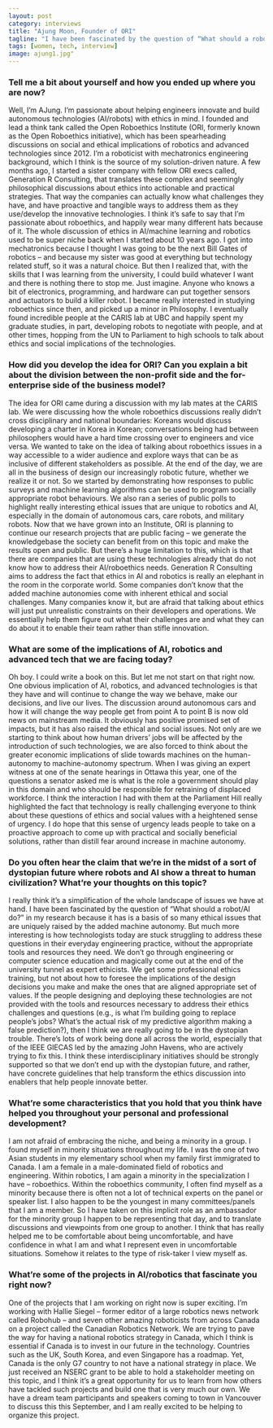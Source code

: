 ```yaml
---
layout: post
category: interviews
title: "Ajung Moon, Founder of ORI"
tagline: "I have been fascinated by the question of “What should a robot/AI do?” in my research because it has is a basis of so many ethical issues that are uniquely raised by the added machine autonomy"
tags: [women, tech, interview]
image: ajung1.jpg"
---
```


### Tell me a bit about yourself and how you ended up where you are now?
Well, I’m AJung. I’m passionate about helping engineers innovate and build autonomous technologies (AI/robots) with ethics in mind. I founded and lead a think tank called the Open Roboethics Institute (ORI, formerly known as the Open Roboethics initiative), which has been spearheading discussions on social and ethical implications of robotics and advanced technologies since 2012. I’m a roboticist with mechatronics engineering background, which I think is the source of my solution-driven nature. A few months ago, I started a sister company with fellow ORI execs called, Generation R Consulting, that translates these complex and seemingly philosophical discussions about ethics into actionable and practical strategies. That way the companies can actually know what challenges they have, and have proactive and tangible ways to address them as they use/develop the innovative technologies. I think it’s safe to say that I’m passionate about roboethics, and happily wear many different hats because of it.
The whole discussion of ethics in AI/machine learning and robotics used to be super niche back when I started about 10 years ago. I got into mechatronics because I thought I was going to be the next Bill Gates of robotics – and because my sister was good at everything but technology related stuff, so it was a natural choice. But then I realized that, with the skills that I was learning from the university, I could build whatever I want and there is nothing there to stop me. Just imagine. Anyone who knows a bit of electronics, programming, and hardware can put together sensors and actuators to build a killer robot. I became really interested in studying roboethics since then, and picked up a minor in Philosophy. I eventually found incredible people at the CARIS lab at UBC and happily spent my graduate studies, in part, developing robots to negotiate with people, and at other times, hopping from the UN to Parliament to high schools to talk about ethics and social implications of the technologies.

### How did you develop the idea for ORI? Can you explain a bit about the division between the non-profit side and the for-enterprise side of the business model?
The idea for ORI came during a discussion with my lab mates at the CARIS lab. We were discussing how the whole roboethics discussions really didn’t cross disciplinary and national boundaries: Koreans would discuss developing a charter in Korea in Korean; conversations being had between philosophers would have a hard time crossing over to engineers and vice versa. We wanted to take on the idea of talking about roboethics issues in a way accessible to a wider audience and explore ways that can be as inclusive of different stakeholders as possible. At the end of the day, we are all in the business of design our increasingly robotic future, whether we realize it or not. So we started by demonstrating how responses to public surveys and machine learning algorithms can be used to program socially appropriate robot behaviours. We also ran a series of public polls to highlight really interesting ethical issues that are unique to robotics and AI, especially in the domain of autonomous cars, care robots, and military robots. 
Now that we have grown into an Institute, ORI is planning to continue our research projects that are public facing – we generate the knowledgebase the society can benefit from on this topic and make the results open and public. But there’s a huge limitation to this, which is that there are companies that are using these technologies already that do not know how to address their AI/roboethics needs. 
Generation R Consulting aims to address the fact that ethics in AI and robotics is really an elephant in the room in the corporate world. Some companies don’t know that the added machine autonomies come with inherent ethical and social challenges. Many companies know it, but are afraid that talking about ethics will just put unrealistic constraints on their developers and operations. We essentially help them figure out what their challenges are and what they can do about it to enable their team rather than stifle innovation. 

### What are some of the implications of AI, robotics and advanced tech that we are facing today?
Oh boy. I could write a book on this. But let me not start on that right now.
One obvious implication of AI, robotics, and advanced technologies is that they have and will continue to change the way we behave, make our decisions, and live our lives. The discussion around autonomous cars and how it will change the way people get from point A to point B is now old news on mainstream media. It obviously has positive promised set of impacts, but it has also raised the ethical and social issues. Not only are we starting to think about how human drivers’ jobs will be affected by the introduction of such technologies, we are also forced to think about the greater economic implications of slide towards machines on the human-autonomy to machine-autonomy spectrum. When I was giving an expert witness at one of the senate hearings in Ottawa this year, one of the questions a senator asked me is what is the role a government should play in this domain and who should be responsible for retraining of displaced workforce. I think the interaction I had with them at the Parliament Hill really highlighted the fact that technology is really challenging everyone to think about these questions of ethics and social values with a heightened sense of urgency. I do hope that this sense of urgency leads people to take on a proactive approach to come up with practical and socially beneficial solutions, rather than distill fear around increase in machine autonomy.

### Do you often hear the claim that we’re in the midst of a sort of dystopian future where robots and AI show a threat to human civilization? What’re your thoughts on this topic?
I really think it’s a simplification of the whole landscape of issues we have at hand. I have been fascinated by the question of “What should a robot/AI do?” in my research because it has is a basis of so many ethical issues that are uniquely raised by the added machine autonomy. But much more interesting is how technologists today are stuck struggling to address these questions in their everyday engineering practice, without the appropriate tools and resources they need. We don’t go through engineering or computer science education and magically come out at the end of the university tunnel as expert ethicists. We get some professional ethics training, but not about how to foresee the implications of the design decisions you make and make the ones that are aligned appropriate set of values.
If the people designing and deploying these technologies are not provided with the tools and resources necessary to address their ethics challenges and questions (e.g., is what I’m building going to replace people’s jobs? What’s the actual risk of my predictive algorithm making a false prediction?), then I think we are really going to be in the dystopian trouble. 
There’s lots of work being done all across the world, especially that of the IEEE GIECAS led by the amazing John Havens, who are actively trying to fix this. I think these interdisciplinary initiatives should be strongly supported so that we don’t end up with the dystopian future, and rather, have concrete guidelines that help transform the ethics discussion into enablers that help people innovate better.

### What’re some characteristics that you hold that you think have helped you throughout your personal and professional development?
I am not afraid of embracing the niche, and being a minority in a group. I found myself in minority situations throughout my life. I was the one of two Asian students in my elementary school when my family first immigrated to Canada. I am a female in a male-dominated field of robotics and engineering. Within robotics, I am again a minority in the specialization I have – roboethics. Within the roboethics community, I often find myself as a minority because there is often not a lot of technical experts on the panel or speaker list. I also happen to be the youngest in many committees/panels that I am a member. So I have taken on this implicit role as an ambassador for the minority group I happen to be representing that day, and to translate discussions and viewpoints from one group to another. I think that has really helped me to be comfortable about being uncomfortable, and have confidence in what I am and what I represent even in uncomfortable situations. Somehow it relates to the type of risk-taker I view myself as.

### What’re some of the projects in AI/robotics that fascinate you right now?
One of the projects that I am working on right now is super exciting. I’m working with Hallie Siegel – former editor of a large robotics news network called Robohub – and seven other amazing roboticists from across Canada on a project called the Canadian Robotics Network. We are trying to pave the way for having a national robotics strategy in Canada, which I think is essential if Canada is to invest in our future in the technology. Countries such as the UK, South Korea, and even Singapore has a roadmap. Yet, Canada is the only G7 country to not have a national strategy in place. We just received an NSERC grant to be able to hold a stakeholder meeting on this topic, and I think it’s a great opportunity for us to learn from how others have tackled such projects and build one that is very much our own. We have a dream team participants and speakers coming to town in Vancouver to discuss this this September, and I am really excited to be helping to organize this project. 
